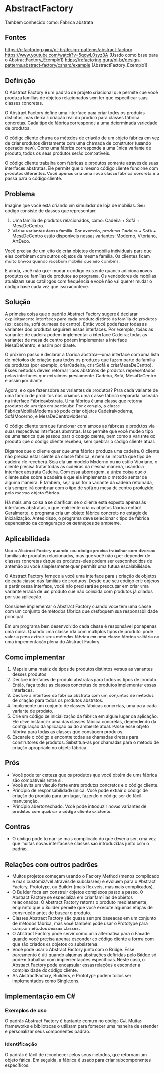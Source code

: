 ﻿# AbstractFactory

Também conhecido como: Fábrica abstrata

## Fontes 

https://refactoring.guru/pt-br/design-patterns/abstract-factory
https://www.youtube.com/watch?v=5qowLOsyz3A (Usado como base para o AbstractFactory_Exemplo1)
https://refactoring.guru/pt-br/design-patterns/abstract-factory/csharp/example (AbstractFactory_Exemplo1)

## Definição

O Abstract Factory é um padrão de projeto criacional que permite que você produza famílias de objetos relacionados sem ter que especificar suas classes concretas.

O Abstract Factory define uma interface para criar todos os produtos distintos, mas deixa a criação real do produto para classes fábrica concretas. Cada tipo de fábrica corresponde a uma determinada variedade de produtos.

O código cliente chama os métodos de criação de um objeto fábrica em vez de criar produtos diretamente com uma chamada de construtor (usando operador new). Como uma fábrica corresponde a uma única variante de produto, todos os seus produtos serão compatíveis.

O código cliente trabalha com fábricas e produtos somente através de suas interfaces abstratas. Ele permite que o mesmo código cliente funcione com produtos diferentes. Você apenas cria uma nova classe fábrica concreta e a passa para o código cliente.

## Problema

Imagine que você está criando um simulador de loja de mobílias. Seu código consiste de classes que representam:

1. Uma família de produtos relacionados, como: Cadeira + Sofá + MesaDeCentro.
2. Várias variantes dessa família. Por exemplo, produtos Cadeira + Sofá + MesaDeCentro estão disponíveis nessas variantes: Moderno, Vitoriano, ArtDeco.

Você precisa de um jeito de criar objetos de mobília individuais para que eles combinem com outros objetos da mesma família. Os clientes ficam muito bravos quando recebem mobília que não combina.

E ainda, você não quer mudar o código existente quando adiciona novos produtos ou famílias de produtos ao programa. Os vendedores de mobílias atualizam seus catálogos com frequência e você não vai querer mudar o código base cada vez que isso acontece.

## Solução
	
A primeira coisa que o padrão Abstract Factory sugere é declarar explicitamente interfaces para cada produto distinto da família de produtos (ex: cadeira, sofá ou mesa de centro). Então você pode fazer todas as variantes dos produtos seguirem essas interfaces. Por exemplo, todas as variantes de cadeira podem implementar a interface Cadeira; todas as variantes de mesa de centro podem implementar a interface MesaDeCentro, e assim por diante.

O próximo passo é declarar a fábrica abstrata—uma interface com uma lista de métodos de criação para todos os produtos que fazem parte da família de produtos (por exemplo, criarCadeira, criarSofá e criarMesaDeCentro). Esses métodos devem retornar tipos abstratos de produtos representados pelas interfaces que extraímos previamente: Cadeira, Sofá, MesaDeCentro e assim por diante.

Agora, e o que fazer sobre as variantes de produtos? Para cada variante de uma família de produtos nós criamos uma classe fábrica separada baseada na interface FábricaAbstrata. Uma fábrica é uma classe que retorna produtos de um tipo em particular. Por exemplo, a classe FábricaMobíliaModerna só pode criar objetos CadeiraModerna, SofáModerno, e MesaDeCentroModerna.

O código cliente tem que funcionar com ambos as fábricas e produtos via suas respectivas interfaces abstratas. Isso permite que você mude o tipo de uma fábrica que passou para o código cliente, bem como a variante do produto que o código cliente recebeu, sem quebrar o código cliente atual.

Digamos que o cliente quer que uma fábrica produza uma cadeira. O cliente não precisa estar ciente da classe fábrica, e nem se importa que tipo de cadeira ele receberá. Seja ela um modelo Moderno ou no estilo Vitoriano, o cliente precisa tratar todas as cadeiras da mesma maneira, usando a interface abstrata Cadeira. Com essa abordagem, a única coisa que o cliente sabe sobre a cadeira é que ela implementa o método sentar de alguma maneira. E também, seja qual for a variante da cadeira retornada, ela sempre irá combinar com o tipo de sofá ou mesa de centro produzido pelo mesmo objeto fábrica.

Há mais uma coisa a se clarificar: se o cliente está exposto apenas às interfaces abstratas, o que realmente cria os objetos fábrica então? Geralmente, o programa cria um objeto fábrica concreto no estágio de inicialização. Antes disso, o programa deve selecionar o tipo de fábrica dependendo da configuração ou definições de ambiente.

## Aplicabilidade
	
 Use o Abstract Factory quando seu código precisa trabalhar com diversas famílias de produtos relacionados, mas que você não quer depender de classes concretas daqueles produtos-eles podem ser desconhecidos de antemão ou você simplesmente quer permitir uma futura escalabilidade.

 O Abstract Factory fornece a você uma interface para a criação de objetos de cada classe das famílias de produtos. Desde que seu código crie objetos a partir dessa interface, você não precisará se preocupar em criar uma variante errada de um produto que não coincida com produtos já criados por sua aplicação.

Considere implementar o Abstract Factory quando você tem uma classe com um conjunto de métodos fábrica que desfoquem sua responsabilidade principal.

Em um programa bem desenvolvido cada classe é responsável por apenas uma coisa. Quando uma classe lida com múltiplos tipos de produto, pode valer a pena extrair seus métodos fábrica em uma classe fábrica solitária ou uma implementação plena do Abstract Factory.

## Como implementar
	
1. Mapeie uma matriz de tipos de produtos distintos versus as variantes desses produtos.
2. Declare interfaces de produto abstratas para todos os tipos de produto. Então, faça todas as classes concretas de produtos implementar essas interfaces.
3. Declare a interface da fábrica abstrata com um conjuntos de métodos de criação para todos os produtos abstratos.
4. Implemente um conjunto de classes fábricas concretas, uma para cada variante de produto.
5. Crie um código de inicialização da fábrica em algum lugar da aplicação. Ele deve instanciar uma das classes fábrica concretas, dependendo da configuração da aplicação ou do ambiente atual. Passe esse objeto fábrica para todas as classes que constroem produtos.
6. Escaneie o código e encontre todas as chamadas diretas para construtores de produtos. Substitua-as por chamadas para o método de criação apropriado no objeto fábrica.

## Prós

 - Você pode ter certeza que os produtos que você obtém de uma fábrica são compatíveis entre si.
 - Você evita um vínculo forte entre produtos concretos e o código cliente.
 - Princípio de responsabilidade única. Você pode extrair o código de criação do produto para um lugar, fazendo o código ser de fácil manutenção.
 - Princípio aberto/fechado. Você pode introduzir novas variantes de produtos sem quebrar o código cliente existente.
	
## Contras

- O código pode tornar-se mais complicado do que deveria ser, uma vez que muitas novas interfaces e classes são introduzidas junto com o padrão.

##  Relações com outros padrões

- Muitos projetos começam usando o Factory Method (menos complicado e mais customizável através de subclasses) e evoluem para o Abstract Factory, Prototype, ou Builder (mais flexíveis, mas mais complicados).
- O Builder foca em construir objetos complexos passo a passo. O Abstract Factory se especializa em criar famílias de objetos relacionados. O Abstract Factory retorna o produto imediatamente, enquanto que o Builder permite que você execute algumas etapas de construção antes de buscar o produto.
- Classes Abstract Factory são quase sempre baseadas em um conjunto de métodos fábrica, mas você também pode usar o Prototype para compor métodos dessas classes.
- O Abstract Factory pode servir como uma alternativa para o Facade quando você precisa apenas esconder do código cliente a forma com que são criados os objetos do subsistema.
- Você pode usar o Abstract Factory junto com o Bridge. Esse pareamento é útil quando algumas abstrações definidas pelo Bridge só podem trabalhar com implementações específicas. Neste caso, o Abstract Factory pode encapsular essas relações e esconder a complexidade do código cliente.
- As AbstractFactory, Builders, e Prototype podem todos ser implementados como Singletons.

## Implementação em C#

### Exemplos de uso 

O padrão Abstract Factory é bastante comum no código C#. Muitas frameworks e bibliotecas o utilizam para fornecer uma maneira de estender e personalizar seus componentes padrão.

### Identificação 

O padrão é fácil de reconhecer pelos seus métodos, que retornam um objeto fárica. Em seguida, a fábrica é usado para criar subcomponentes específicos.